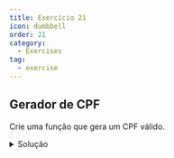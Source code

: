 ```yaml
---
title: Exercício 21
icon: dumbbell
order: 21
category:
  - Exercises
tag:
  - exercise
---
```


## Gerador de CPF

Crie uma função que gera um CPF válido.

<details>
  <summary>Solução</summary>

  ### Código
  ```js
    function gerarCPF() {
        function gerarDigitoVerificador(cpfParcial) {
            let soma = 0;
            let peso = 10;

            for (let i = 0; i < cpfParcial.length; i++) {
            soma += parseInt(cpfParcial[i]) * peso;
            peso--;
            }

            const resto = soma % 11;
            const digito = (resto < 2) ? 0 : 11 - resto;
            return digito.toString();
        }

        // Gera os nove primeiros dígitos do CPF
        let cpfParcial = '';
        for (let i = 0; i < 9; i++) {
            cpfParcial += Math.floor(Math.random() * 10).toString();
        }

        // Gera os dois dígitos verificadores
        const digito1 = gerarDigitoVerificador(cpfParcial);
        const digito2 = gerarDigitoVerificador(cpfParcial + digito1);

        // Retorna o CPF completo
        return cpfParcial + digito1 + digito2;
    }

    // Exemplo de uso
    const cpfGerado = gerarCPF();
    console.log('CPF gerado:', cpfGerado);
  ```

  ### Explicação
  Nesta função, primeiro geramos os nove primeiros dígitos do CPF aleatoriamente. Em seguida, calculamos os dois dígitos verificadores usando a função gerarDigitoVerificador. Finalmente, combinamos todos os elementos para formar um CPF válido.

  Por favor, note que este CPF gerado é apenas para fins educacionais e não deve ser utilizado para atividades ilegais ou fraudulentas.

  ### Mascarar e Desmascarar CPF

  ```js
    function formatarCPF(cpf) {
        // Adiciona a máscara ao CPF
        return cpf.replace(/(\d{3})(\d{3})(\d{3})(\d{2})/, '$1.$2.$3-$4');
    }

    function removerMascaraCPF(cpf) {
        // Remove a máscara do CPF
        return cpf.replace(/[^\d]/g, '');
    }

    // Exemplo de uso com o CPF gerado
    const cpfGerado = gerarCPF();
    const cpfFormatado = formatarCPF(cpfGerado);
    const cpfSemMascara = removerMascaraCPF(cpfFormatado);

    console.log('CPF gerado:', cpfGerado);
    console.log('CPF formatado:', cpfFormatado);
    console.log('CPF sem máscara:', cpfSemMascara);
  ```

  #### Explicação

  A função formatarCPF adiciona a máscara ao CPF, e a função removerMascaraCPF remove a máscara de um CPF formatado. Os exemplos demonstram como utilizar essas funções em conjunto com o CPF gerado pela função gerarCPF. Você pode testar as funções com outros CPFs conforme necessário.
</details>
